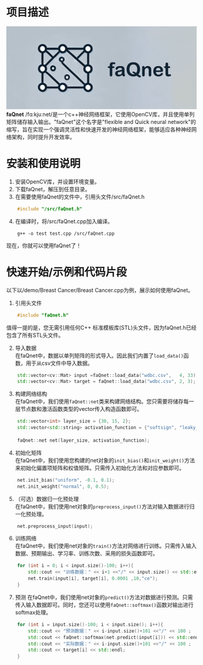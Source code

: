 # 项目描述
![logo](./faQnet.png)
**faQnet** /fɑːkjuːnet/是一个c++神经网络框架，它使用OpenCV库，并且使用单列矩阵储存输入输出。"faQnet"这个名字是"flexible and Quick neural network"的缩写，旨在实现一个强调灵活性和快速开发的神经网络框架，能够适应各种神经网络架构，同时提升开发效率。  

# 安装和使用说明  
1. 安装OpenCV库，并设置环境变量。
2. 下载faQnet，解压到任意目录。
3. 在需要使用faQnet的文件中，引用头文件/src/faQnet.h	
```c++
	#include "/src/faQnet.h"  
```

4. 在编译时，将/src/faQnet.cpp加入编译。  
```shell
	g++ -o test test.cpp /src/faQnet.cpp  
```

现在，你就可以使用faQnet了！

# 快速开始/示例和代码片段

以下以/demo/Breast Cancer/Breast Cancer.cpp为例，展示如何使用faQnet。  

1. 引用头文件
```c++
	#include "faQnet.h"
```

值得一提的是，您无需引用任何C++ 标准模板库(STL)头文件，因为faQnet.h已经包含了所有STL头文件。  

2. 导入数据  
	在faQnet中，数据以单列矩阵的形式导入。因此我们内置了`load_data()`函数，用于从csv文件中导入数据。  
```c++
	std::vector<cv::Mat> input =faQnet::load_data("wdbc.csv", 	4, 33);
	std::vector<cv::Mat> target = faQnet::load_data("wdbc.csv", 2, 3);
```

3.  构建网络结构  
	在faQnet中，我们使用`faQnet::net`类来构建网络结构。您只需要将储存每一层节点数和激活函数类型的vector传入构造函数即可。  
```c++
	std::vector<int> layer_size = {30, 15, 2};
	std::vector<std::string> activation_function = {"softsign", "leaky_relu","none"};
		
	faQnet::net net(layer_size, activation_function);   
```

4. 初始化矩阵  
	在faQnet中，我们使用您构建的net对象的`init_bias()`和`init_weight()`方法来初始化偏置项矩阵和权值矩阵。只需传入初始化方法和对应参数即可。  
```c++
	net.init_bias("uniform", -0.1, 0.1);
	net.init_weight("normal", 0, 0.5);
```

5. （可选）数据归一化预处理  
	在faQnet中，我们使用net对象的`preprocess_input()`方法对输入数据进行归一化预处理。  
```c++
	net.preprocess_input(input);
```

6. 训练网络  
	在faQnet中，我们使用net对象的`train()`方法对网络进行训练。只需传入输入数据、预期输出、学习率、训练次数、采用的损失函数即可。  
```c++
	for (int i = 0; i < input.size()-100; i++){
		std::cout << "训练数据：" << i+1 <<"/" << input.size() << std::endl;
		net.train(input[i], target[i], 0.0001 ,10,"ce");
	}
```

7. 预测
	在faQnet中，我们使用net对象的`predict()`方法对数据进行预测。只需传入输入数据即可。同时，您还可以使用`faQnet::softmax()`函数对输出进行softmax处理。  
```c++
	for (int i = input.size()-100; i < input.size(); i++){
		std::cout << "预测数据：" << i-input.size()+101 <<"/" << 100 ;
		std::cout << faQnet::softmax(net.predict(input[i])) << std::endl;
		std::cout << "实际数据：" << i-input.size()+101 <<"/" << 100 ;
		std::cout << target[i] << std::endl;
	}
```